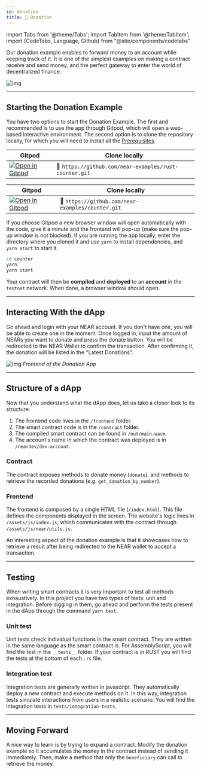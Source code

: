 ```yaml
---
id: donation
title: 🙏 Donation
---
```

import Tabs from '@theme/Tabs';
import TabItem from '@theme/TabItem';
import {CodeTabs, Language, Github} from "@site/components/codetabs"

Our donation example enables to forward money to an account while keeping track of it.
It is one of the simplest examples on making a contract receive and send money, and the
perfect gateway to enter the world of decentralized finance.

![img](/docs/assets/examples/donation.png)

---

## Starting the Donation Example

You have two options to start the Donation Example. The first and recommended is to use the app through Gitpod, which will open a web-based interactive environment. The second option is to clone the repository locally, for which you will need to install all the [Prerequisites](../../2.develop/prerequisites.md).

<Tabs className="language-tabs" groupId="code-tabs">
  <TabItem value={0} label="🦀 - Rust">

| Gitpod                                                                                                                                                            | Clone locally                                         |
| ----------------------------------------------------------------------------------------------------------------------------------------------------------------- | ----------------------------------------------------- |
| <a href="https://gitpod.io/#https://github.com/near-examples/rust-counter.git"><img src="https://gitpod.io/button/open-in-gitpod.svg" alt="Open in Gitpod" /></a> | 🦀 `https://github.com/near-examples/rust-counter.git` |

  </TabItem>

  <TabItem value={1} label="🚀 - AssemblyScript">

  | Gitpod                                                                                                                                                       | Clone locally                                    |
  | ------------------------------------------------------------------------------------------------------------------------------------------------------------ | ------------------------------------------------ |
  | <a href="https://gitpod.io/#https://github.com/near-examples/counter.git"><img src="https://gitpod.io/button/open-in-gitpod.svg" alt="Open in Gitpod" /></a> | 🚀 `https://github.com/near-examples/counter.git` |


  </TabItem>
</Tabs>

If you choose Gitpod a new browser window will open automatically with the code, give it a minute and the frontend will pop-up (make sure the pop-up window is not blocked). If you are running the app locally, enter the directory where you cloned it and use `yarn` to install dependencies, and `yarn start` to start it.

```bash
cd counter
yarn
yarn start
```
Your contract will then be **compiled** and **deployed** to an **account** in the `testnet` network. When done, a browser window should open.

---

## Interacting With the dApp
Go ahead and login with your NEAR account. If you don't have one, you will be able to create one in the moment. Once logged in, input the amount of NEARs you want
to donate and press the donate button. You will be redirected to the NEAR Wallet to confirm the transaction. After confirming it, the donation will be listed
in the "Latest Donations".

![img](/docs/assets/examples/donation.png)
*Frontend of the Donation App*

---

## Structure of a dApp

Now that you understand what the dApp does, let us take a closer look to its structure:

1. The frontend code lives in the `/frontend` folder.
2. The smart contract code is in the `/contract` folder.
3. The compiled smart contract can be found in `/out/main.wasm`.
4. The account's name in which the contract was deployed is in `/neardev/dev-account`.

### Contract
The contract exposes methods to donate money (`donate`), and methods to retrieve the recorded donations (e.g. `get_donation_by_number`).

<CodeTabs>
  <Language value="🦀 - Rust" language="rust">
    <Github fname="lib.rs"
            url="https://github.com/near-examples/docs-examples/blob/main/donation-rs/contract/src/lib.rs"
            start="19" end="44" />
  </Language>
  <Language value="🚀 - AssemblyScript" language="ts">
    <Github fname="index.ts"
            url="https://github.com/near-examples/docs-examples/blob/main/donation-as/contract/assembly/index.ts"
            start="11" end="34"/>
  </Language>
</CodeTabs>

### Frontend
The frontend is composed by a single HTML file (`/index.html`). This file defines the components displayed in the screen.
The website's logic lives in `/assets/js/index.js`, which communicates with the contract through `/assets/js/near/utils.js`.

An interesting aspect of the donation example is that it showcases how to retrieve a result after being redirected to the
NEAR wallet to accept a transaction.

<CodeTabs>
  <Language value="🌐 - Javascript" language="js">
    <Github fname="index.js"
            url="https://github.com/near-examples/docs-examples/blob/main/donation-rs/frontend/assets/js/index.js"
            start="68" end="74" />
    <Github fname="near/utils.js"
            url="https://github.com/near-examples/docs-examples/blob/main/donation-rs/frontend/assets/js/near/utils.js"
            start="38" end="41" />
  </Language>
</CodeTabs>

---

## Testing

When writing smart contracts it is very important to test all methods exhaustively. In this
project you have two types of tests: unit and integration. Before digging in them,
go ahead and perform the tests present in the dApp through the command `yarn test`.

### Unit test

Unit tests check individual functions in the smart contract. They are written in the
same language as the smart contract is. For AssemblyScript, you will find the test in the 
`__tests__` folder. If your contract is in RUST you will find the tests at the bottom of
each `.rs` file.

<CodeTabs>
  <Language value="🦀 - Rust" language="rust">
    <Github fname="lib.rs"
            url="https://github.com/near-examples/docs-examples/blob/main/donation-rs/contract/src/lib.rs"
            start="96" end="121" />
  </Language>
  <Language value="🚀 - AssemblyScript" language="ts">
    <Github fname="main.spec.ts"
            url="https://github.com/near-examples/docs-examples/blob/main/donation-as/contract/assembly/__tests__/donation.spec.ts"
            start="16" end="43" />
  </Language>
</CodeTabs>

### Integration test

Integration tests are generally written in javascript. They automatically deploy a new
contract and execute methods on it. In this way, integration tests simulate interactions
from users in a realistic scenario. You will find the integration tests
in `tests/integration-tests`.

<CodeTabs>
  <Language value="🌐 - Javascript" language="rust">
    <Github fname="main.test.js"
            url="https://github.com/near-examples/docs-examples/blob/main/donation-rs/integration-tests/ts/main.ava.ts"
            start="46" end="60" />
  </Language>
</CodeTabs>

---

## Moving Forward

A nice way to learn is by trying to expand a contract. Modify the donation example so it accumulates the money in the contract
instead of sending it immediately. Then, make a method that only the `beneficiary` can call to retrieve the money.
